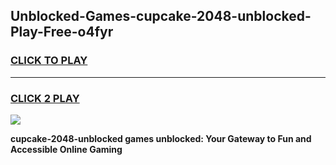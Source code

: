 
## Unblocked-Games-cupcake-2048-unblocked-Play-Free-o4fyr
<h3>
<a href="https://premium76.site?title=cupcake-2048-unblocked&ref=23A">CLICK TO PLAY</a></h3>
<hr>

<h3>
<a href="https://premium76.site?title=cupcake-2048-unblocked&ref=23A">CLICK 2 PLAY</a>
  
</h3>

<a href="https://premium76.site?title=cupcake-2048-unblocked&ref=23A"><img src="https://clearcache.store/games.png"></a>


**cupcake-2048-unblocked games unblocked: Your Gateway to Fun and Accessible Online Gaming**
